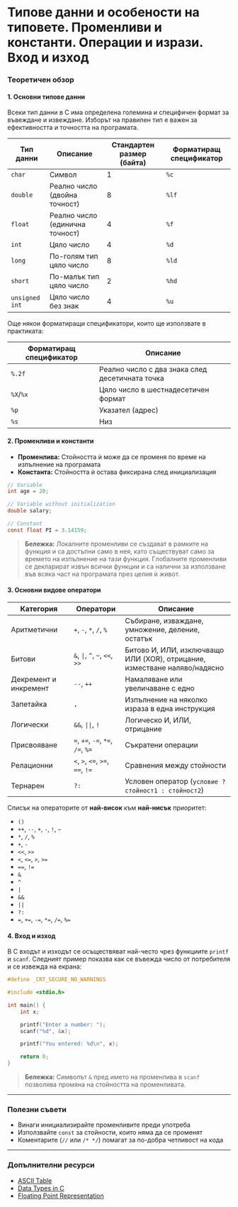 # Типове данни и особености на типовете. Променливи и константи. Операции и изрази. Вход и изход

### Теоретичен обзор

#### 1. Основни типове данни

Всеки тип данни в C има определена големина и специфичен формат за въвеждане и извеждане. Изборът на правилен тип е важен за ефективността и точността на програмата.

| Тип данни | Описание | Стандартен размер (байта) | Форматиращ спецификатор |
|------------|------------|--------------------------|--------------------------|
| `char` | Символ | 1 | `%c` |
| `double` | Реално число (двойна точност) | 8 | `%lf` |
| `float` | Реално число (единична точност) | 4 | `%f` |
| `int` | Цяло число | 4 | `%d` |
| `long` | По-голям тип цяло число | 8 | `%ld` |
| `short` | По-малък тип цяло число | 2 | `%hd` |
| `unsigned int` | Цяло число без знак | 4 | `%u` |

Още някои форматиращи спецификатори, които ще използвате в практиката:

| Форматиращ спецификатор | Описание |
|--------------------------|------------|
| `%.2f` | Реално число с два знака след десетичната точка |
| `%X`/`%x` | Цяло число в шестнадесетичен формат |
| `%p` | Указател (адрес) |
| `%s` | Низ |

#### 2. Променливи и константи

- **Променлива:** Стойността ѝ може да се променя по време на изпълнение на програмата
- **Константа:** Стойността ѝ остава фиксирана след инициализация

```c
// Variable
int age = 20;

// Variable without initialization
double salary;

// Constant
const float PI = 3.14159;
```

> **Бележка:** Локалните променливи се създават в рамките на функция и са достъпни само в нея, като съществуват само за времето на изпълнение на тази функция. Глобалните променливи се декларират извън всички функции и са налични за използване във всяка част на програмата през целия ѝ живот.

#### 3. Основни видове оператори

| Категория | Оператори | Описание |
|------------|------------|------------|
| Аритметични | `+`, `-`, `*`, `/`, `%` | Събиране, изваждане, умножение, деление, остатък |
| Битови | `&`, `\|`, `^`, `~`, `<<`, `>>` | Битово И, ИЛИ, изключващо ИЛИ (XOR), отрицание, изместване наляво/надясно |
| Декремент и инкремент | `--`, `++` | Намаляване или увеличаване с едно |
| Запетайка | `,` | Изпълнение на няколко израза в една инструкция |
| Логически | `&&`, `\|\|`, `!` | Логическо И, ИЛИ, отрицание |
| Присвояване | `=`, `+=`, `-=`, `*=`, `/=`, `%=` | Съкратени операции |
| Релационни | `<`, `>`, `<=`, `>=`, `==`, `!=` | Сравнения между стойности |
| Тернарен | `?:` | Условен оператор (`условие ? стойност1 : стойност2`) |

Списък на операторите от **най-висок** към **най-нисък** приоритет:

- `()`
- `++`, `--`, `+`, `-`, `!`, `~`
- `*`, `/`, `%`
- `+`, `-`
- `<<`, `>>`
- `<`, `<=`, `>`, `>=`
- `==`, `!=`
- `&`
- `^`
- `|`
- `&&`
- `||`
- `?:`
- `=`, `+=`, `-=`, `*=`, `/=`, `%=`

#### 4. Вход и изход

В C входът и изходът се осъществяват най-често чрез функциите `printf` и `scanf`. Следният пример показва как се въвежда число от потребителя и се извежда на екрана:

```c
#define _CRT_SECURE_NO_WARNINGS

#include <stdio.h>

int main() {
    int x;

    printf("Enter a number: ");
    scanf("%d", &x);

    printf("You entered: %d\n", x);

    return 0;
}
```

> **Бележка:** Символът `&` пред името на променлива в `scanf` позволява промяна на стойността на променливата.

---

### Полезни съвети

- Винаги инициализирайте променливите преди употреба
- Използвайте `const` за стойности, които няма да се променят
- Коментарите (`//` или `/* */`) помагат за по-добра четливост на кода

---

### Допълнителни ресурси

- [ASCII Table](https://www.asciitable.com/)
- [Data Types in C](https://www.geeksforgeeks.org/c/data-types-in-c/)
- [Floating Point Representation](https://www.geeksforgeeks.org/digital-logic/introduction-of-floating-point-representation/)